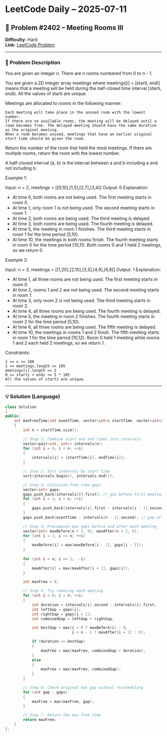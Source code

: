 # LeetCode Daily – 2025-07-11

## 🧠 Problem #2402 – **Meeting Rooms III**
**Difficulty:** Hard  
**Link:** [LeetCode Problem](https://leetcode.com/problems/meeting-rooms-iii)

---

### 📝 Problem Description

You are given an integer n. There are n rooms numbered from 0 to n - 1.

You are given a 2D integer array meetings where meetings[i] = [starti, endi] means that a meeting will be held during the half-closed time interval [starti, endi). All the values of starti are unique.

Meetings are allocated to rooms in the following manner:


	Each meeting will take place in the unused room with the lowest number.
	If there are no available rooms, the meeting will be delayed until a room becomes free. The delayed meeting should have the same duration as the original meeting.
	When a room becomes unused, meetings that have an earlier original start time should be given the room.


Return the number of the room that held the most meetings. If there are multiple rooms, return the room with the lowest number.

A half-closed interval [a, b) is the interval between a and b including a and not including b.

 
Example 1:


Input: n = 2, meetings = [[0,10],[1,5],[2,7],[3,4]]
Output: 0
Explanation:
- At time 0, both rooms are not being used. The first meeting starts in room 0.
- At time 1, only room 1 is not being used. The second meeting starts in room 1.
- At time 2, both rooms are being used. The third meeting is delayed.
- At time 3, both rooms are being used. The fourth meeting is delayed.
- At time 5, the meeting in room 1 finishes. The third meeting starts in room 1 for the time period [5,10).
- At time 10, the meetings in both rooms finish. The fourth meeting starts in room 0 for the time period [10,11).
Both rooms 0 and 1 held 2 meetings, so we return 0. 


Example 2:


Input: n = 3, meetings = [[1,20],[2,10],[3,5],[4,9],[6,8]]
Output: 1
Explanation:
- At time 1, all three rooms are not being used. The first meeting starts in room 0.
- At time 2, rooms 1 and 2 are not being used. The second meeting starts in room 1.
- At time 3, only room 2 is not being used. The third meeting starts in room 2.
- At time 4, all three rooms are being used. The fourth meeting is delayed.
- At time 5, the meeting in room 2 finishes. The fourth meeting starts in room 2 for the time period [5,10).
- At time 6, all three rooms are being used. The fifth meeting is delayed.
- At time 10, the meetings in rooms 1 and 2 finish. The fifth meeting starts in room 1 for the time period [10,12).
Room 0 held 1 meeting while rooms 1 and 2 each held 2 meetings, so we return 1. 


 
Constraints:


	1 <= n <= 100
	1 <= meetings.length <= 105
	meetings[i].length == 2
	0 <= starti < endi <= 5 * 105
	All the values of starti are unique.

---

### 💡 Solution (Language)

```cpp
class Solution 
{
public:
    int maxFreeTime(int eventTime, vector<int>& startTime, vector<int>& endTime) 
    {
        int n = startTime.size();

        // Step 1: Combine start and end times into intervals
        vector<pair<int, int>> intervals(n);
        for (int i = 0; i < n; ++i) 
        {
            intervals[i] = {startTime[i], endTime[i]};
        }

        // Step 2: Sort intervals by start time
        sort(intervals.begin(), intervals.end());

        // Step 3: Calculate free time gaps
        vector<int> gaps;
        gaps.push_back(intervals[0].first); // gap before first meeting
        for (int i = 1; i < n; ++i) 
        {
            gaps.push_back(intervals[i].first - intervals[i - 1].second); // between meetings
        }
        gaps.push_back(eventTime - intervals[n - 1].second); // gap after last meeting

        // Step 4: Precompute max gaps before and after each meeting
        vector<int> maxBefore(n + 2, 0), maxAfter(n + 2, 0);
        for (int i = 1; i <= n; ++i) 
        {
            maxBefore[i] = max(maxBefore[i - 1], gaps[i - 1]);
        }
        
        for (int i = n; i >= 1; --i) 
        {
            maxAfter[i] = max(maxAfter[i + 1], gaps[i]);
        }

        int maxFree = 0;

        // Step 5: Try removing each meeting
        for (int i = 0; i < n; ++i) 
        {
            int duration = intervals[i].second - intervals[i].first;
            int leftGap = gaps[i];
            int rightGap = gaps[i + 1];
            int combinedGap = leftGap + rightGap;

            int bestGap = max(i > 0 ? maxBefore[i] : 0,
                              i < n - 1 ? maxAfter[i + 2] : 0);

            if (duration <= bestGap) 
            {
                maxFree = max(maxFree, combinedGap + duration);
            } 
            else 
            {
                maxFree = max(maxFree, combinedGap);
            }
        }

        // Step 6: Check original max gap without rescheduling
        for (int gap : gaps) 
        {
            maxFree = max(maxFree, gap);
        }

        // Step 7: Return the max free time
        return maxFree;
    }
};
